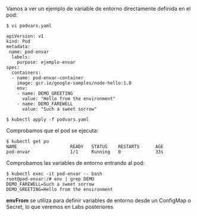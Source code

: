 Vamos a ver un ejemplo de variable de entorno directamente definida en el pod:

	$ vi podvars.yaml
	
	apiVersion: v1
	kind: Pod
	metadata:
	 name: pod-envar
	  labels:
	    purpose: ejemplo-envar
	spec:
	  containers:
	  - name: pod-envar-container
	    image: gcr.io/google-samples/node-hello:1.0
	    env:
	    - name: DEMO_GREETING
	      value: "Hello from the environment"
	    - name: DEMO_FAREWELL
	      value: "Such a sweet sorrow"
	
	$ kubectl apply -f podvars.yaml

Comprobamos que el pod se ejecuta:

	$ kubectl get po
	NAME                    READY   STATUS    RESTARTS      AGE
	pod-envar               1/1     Running   0             33s

Comprobamos las variables de entorno entrando al pod:

	$ kubectl exec -it pod-envar -- bash
	root@pod-envar:/# env | grep DEMO
	DEMO_FAREWELL=Such a sweet sorrow
	DEMO_GREETING=Hello from the environment

**envFrom** se utiliza para definir variables de entorno desde un ConfigMap o Secret, lo que veremos en Labs posteriores
